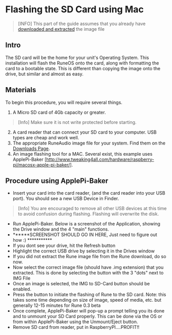 # Flashing the SD Card using Mac

> [INFO] This part of the guide assumes that you already have [downloaded and extracted](../quick-start/quick-start-guide.md#download-and-extract) the image file

Intro
---------
The SD card will be the home for your unit's Operating System. This installation will flash the RuneOS onto the card, along with formatting the card to a bootable state. This is different than copying the image onto the drive, but similar and almost as easy.

Materials
---------
To begin this procedure, you will require several things.

1. A Micro SD card of 4Gb capacity or greater. 

> [Info] Make sure it is not write protected before starting.

2. A card reader that can connect your SD card to your computer. USB types are cheap and work well.
3. The appropriate RuneAudio image file for your system. Find them on the [Downloads Page](http://www.runeaudio.com/download/).
4. An image flashing tool for a MAC. Several exist, this example uses ApplePi-Baker [http://www.tweaking4all.com/hardware/raspberry-pi/macosx-apple-pi-baker/]. 

Procedure using ApplePi-Baker
---------
 - Insert your card into the card reader, (and the card reader into your USB port). You should see a new USB Device in Finder.

> [Info] You are encouraged to remove all other USB devices at this time to avoid confusion during flashing. Flashing will overwrite the disk.

 - Run ApplePi-Baker. Below is a screenshot of the Application, showing the Drive window and the 4 "main" functions.
 - ******SCREENSHOT SHOULD GO IN HERE, Just need to figure out how :) ***********
 - If you dont see your drive, hit the Refresh button
 - Highlight the correct USB drive by selecting it in the Drives window
 - If you did not extract the Rune image file from the Rune download, do so now.
 - Now select the correct image file (should have .img extension) that you extracted. This is done by selecting the button with the 3 "dots" next to IMG File
 - Once an image is selected, the IMG to SD-Card button should be enabled.
 - Press the button to initiate the flashing of Rune to the SD card. Note: this takes some time depending on size of image, speed of media, etc. but generally 12-15 minutes for Rune 0.3 beta
 - Once complete, ApplePi-Baker will pop-up a prompt telling you its done and to unmount your SD Card properly. This can be done via the OS or from within ApplePi-Baker using the Unmount/Eject button.
 - Remove SD card from reader, put in RaspberryPI....PROFIT!!
 
